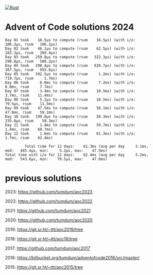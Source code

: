 [![Rust](https://github.com/tumdum/aoc2024/actions/workflows/rust.yml/badge.svg)](https://github.com/tumdum/aoc2024/actions/workflows/rust.yml)

# Advent of Code solutions 2024

```
Day 01 took    16.5µs to compute (rsum    16.5µs) (with i/o:   106.2µs, rsum   106.2µs)
Day 02 took    46.1µs to compute (rsum    62.5µs) (with i/o:   183.2µs, rsum   289.4µs)
Day 03 took   259.8µs to compute (rsum   322.3µs) (with i/o:   298.8µs, rsum   588.2µs)
Day 04 took   298.4µs to compute (rsum   620.7µs) (with i/o:   367.5µs, rsum   955.6µs)
Day 05 took   592.5µs to compute (rsum     1.2ms) (with i/o:   719.7µs, rsum     1.7ms)
Day 06 took     6.0ms to compute (rsum     7.2ms) (with i/o:     6.0ms, rsum     7.7ms)
Day 07 took     3.4ms to compute (rsum    10.5ms) (with i/o:     3.7ms, rsum    11.4ms)
Day 08 took     5.2µs to compute (rsum    10.5ms) (with i/o:    79.5µs, rsum    11.5ms)
Day 09 took    47.5ms to compute (rsum    58.1ms) (with i/o:    47.6ms, rsum    59.1ms)
Day 10 took   199.8µs to compute (rsum    58.3ms) (with i/o:   235.8µs, rsum    59.3ms)
Day 11 took     1.4ms to compute (rsum    59.7ms) (with i/o:     1.4ms, rsum    60.7ms)
Day 12 took     1.6ms to compute (rsum    61.3ms) (with i/o:     1.7ms, rsum    62.4ms)

         Total time for 12 days:    61.3ms (avg per day     5.1ms, med:   445.4µs, min:     5.2µs, max:    47.5ms)
Total time with i/o for 12 days:    62.4ms (avg per day     5.2ms, med:   543.6µs, min:    79.5µs, max:    47.6ms)
```

# previous solutions

2023: https://github.com/tumdum/aoc2023

2022: https://github.com/tumdum/aoc2022

2021: https://github.com/tumdum/aoc2021

2020: https://github.com/tumdum/aoc2020

2019: https://git.sr.ht/~ttt/aoc2019/tree

2018: https://git.sr.ht/~ttt/aoc18/tree

2017: https://github.com/tumdum/aoc2017

2016: https://bitbucket.org/tumdum/adventofcode2016/src/master/

2015: https://git.sr.ht/~ttt/aoc2015/tree
